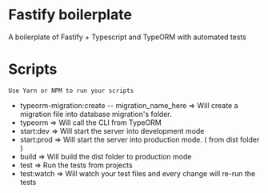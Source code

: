 # Fastify boilerplate

A boilerplate of Fastify + Typescript and TypeORM with automated tests

# Scripts

`Use Yarn or NPM to run your scripts`

- typeorm-migration:create -- migration_name_here => Will create a migration file into database migration's folder.
- typeorm => Will call the CLI from TypeORM
- start:dev => Will start the server into development mode
- start:prod => Will start the server into production mode. ( from dist folder )
- build => Will build the dist folder to production mode
- test => Run the tests from projects
- test:watch => Will watch your test files and every change will re-run the tests

